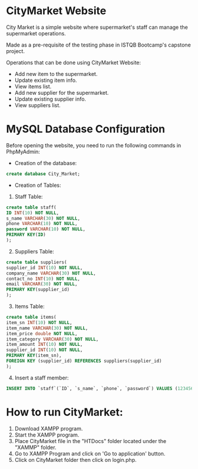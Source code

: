 # CityMarket Website
City Market is a simple website where supermarket's staff can manage the supermarket operations.

Made as a pre-requisite of the testing phase in ISTQB Bootcamp's capstone project. 

Operations that can be done using CityMarket Website: 

* Add new item to the supermarket.
* Update existing item info. 
* View items list.
* Add new supplier for the supermarket.
* Update existing supplier info. 
* View suppliers list. 

# MySQL Database Configuration 

Before opening the website, you need to run the following commands in PhpMyAdmin: 

* Creation of the database: 

```sql
create database City_Market;
```

* Creation of Tables:

 1. Staff Table:

```sql
create table staff(
ID INT(10) NOT NULL,
s_name VARCHAR(30) NOT NULL,
phone VARCHAR(10) NOT NULL,
password VARCHAR(10) NOT NULL,
PRIMARY KEY(ID)
);
```
2. Suppliers Table: 

```sql
create table suppliers(
supplier_id INT(10) NOT NULL,
company_name VARCHAR(30) NOT NULL,
contact_no INT(10) NOT NULL,
email VARCHAR(30) NOT NULL,
PRIMARY KEY(supplier_id)
);
```
3. Items Table: 
```sql
create table items(
item_sn INT(10) NOT NULL,
item_name VARCHAR(30) NOT NULL,
item_price double NOT NULL,
item_category VARCHAR(30) NOT NULL,
item_amount INT(10) NOT NULL,
supplier_id INT(10) NOT NULL,
PRIMARY KEY(item_sn),
FOREIGN KEY (supplier_id) REFERENCES suppliers(supplier_id)
);
```
4. Insert a staff member: 

```sql
INSERT INTO `staff`(`ID`, `s_name`, `phone`, `password`) VALUES (1234567899,'Roaa','0500000000','123123')
```

# How to run CityMarket: 
1. Download XAMPP program.
2. Start the XAMPP program.
3. Place CityMarket file in the "HTDocs" folder located under the "XAMMP" folder.
4. Go to XAMPP Program and click on 'Go to application' button.
5. Click on CityMarket folder then click on login.php.
